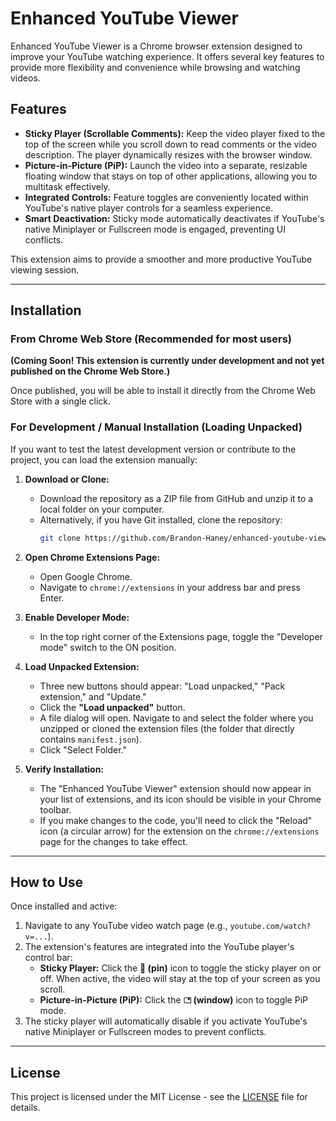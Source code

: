 # Enhanced YouTube Viewer

Enhanced YouTube Viewer is a Chrome browser extension designed to improve your YouTube watching experience. It offers several key features to provide more flexibility and convenience while browsing and watching videos.

## Features

*   **Sticky Player (Scrollable Comments):** Keep the video player fixed to the top of the screen while you scroll down to read comments or the video description. The player dynamically resizes with the browser window.
*   **Picture-in-Picture (PiP):** Launch the video into a separate, resizable floating window that stays on top of other applications, allowing you to multitask effectively.
*   **Integrated Controls:** Feature toggles are conveniently located within YouTube's native player controls for a seamless experience.
*   **Smart Deactivation:** Sticky mode automatically deactivates if YouTube's native Miniplayer or Fullscreen mode is engaged, preventing UI conflicts.

This extension aims to provide a smoother and more productive YouTube viewing session.

---

## Installation

### From Chrome Web Store (Recommended for most users)

**(Coming Soon! This extension is currently under development and not yet published on the Chrome Web Store.)**

Once published, you will be able to install it directly from the Chrome Web Store with a single click.

### For Development / Manual Installation (Loading Unpacked)

If you want to test the latest development version or contribute to the project, you can load the extension manually:

1.  **Download or Clone:**
    *   Download the repository as a ZIP file from GitHub and unzip it to a local folder on your computer.
    *   Alternatively, if you have Git installed, clone the repository:
        ```bash
        git clone https://github.com/Brandon-Haney/enhanced-youtube-viewer.git
        ```

2.  **Open Chrome Extensions Page:**
    *   Open Google Chrome.
    *   Navigate to `chrome://extensions` in your address bar and press Enter.

3.  **Enable Developer Mode:**
    *   In the top right corner of the Extensions page, toggle the "Developer mode" switch to the ON position.

4.  **Load Unpacked Extension:**
    *   Three new buttons should appear: "Load unpacked," "Pack extension," and "Update."
    *   Click the **"Load unpacked"** button.
    *   A file dialog will open. Navigate to and select the folder where you unzipped or cloned the extension files (the folder that directly contains `manifest.json`).
    *   Click "Select Folder."

5.  **Verify Installation:**
    *   The "Enhanced YouTube Viewer" extension should now appear in your list of extensions, and its icon should be visible in your Chrome toolbar.
    *   If you make changes to the code, you'll need to click the "Reload" icon (a circular arrow) for the extension on the `chrome://extensions` page for the changes to take effect.

---

## How to Use

Once installed and active:

1.  Navigate to any YouTube video watch page (e.g., `youtube.com/watch?v=...`).
2.  The extension's features are integrated into the YouTube player's control bar:
    *   **Sticky Player:** Click the **📌 (pin)** icon to toggle the sticky player on or off. When active, the video will stay at the top of your screen as you scroll.
    *   **Picture-in-Picture (PiP):** Click the **<svg viewBox="0 0 24 24" style="width: 0.9em; height: 0.9em; vertical-align: -0.1em; fill: currentColor;"><path d="M19,11H13V5h6Zm2-8H3A2,2,0,0,0,1,5V19a2,2,0,0,0,2,2H21a2,2,0,0,0,2-2V5A2,2,0,0,0,21,3Zm0,16H3V5H21Z"/></svg> (window)** icon to toggle PiP mode.
3.  The sticky player will automatically disable if you activate YouTube's native Miniplayer or Fullscreen modes to prevent conflicts.

---

## License

This project is licensed under the MIT License - see the [LICENSE](LICENSE) file for details.